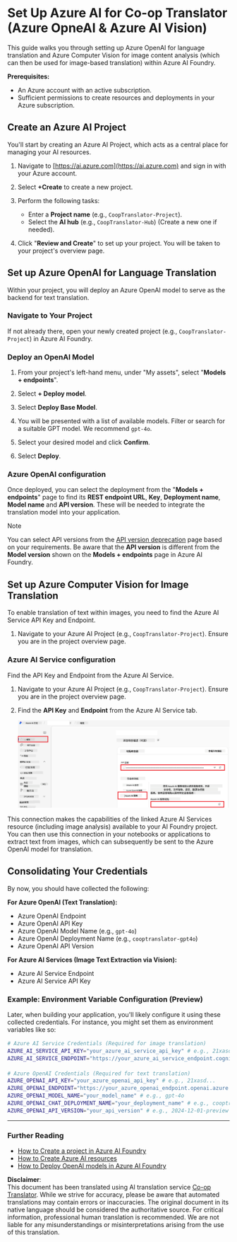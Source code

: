<!--
CO_OP_TRANSLATOR_METADATA:
{
  "original_hash": "b58d7c3cb4210697a073d20eb3064945",
  "translation_date": "2025-06-12T11:47:47+00:00",
  "source_file": "getting_started/set-up-azure-ai.md",
  "language_code": "mo"
}
-->
# Set Up Azure AI for Co-op Translator (Azure OpneAI & Azure AI Vision)

This guide walks you through setting up Azure OpenAI for language translation and Azure Computer Vision for image content analysis (which can then be used for image-based translation) within Azure AI Foundry.

**Prerequisites:**
- An Azure account with an active subscription.
- Sufficient permissions to create resources and deployments in your Azure subscription.

## Create an Azure AI Project

You'll start by creating an Azure AI Project, which acts as a central place for managing your AI resources.

1. Navigate to [https://ai.azure.com](https://ai.azure.com) and sign in with your Azure account.

1. Select **+Create** to create a new project.

1. Perform the following tasks:
   - Enter a **Project name** (e.g., `CoopTranslator-Project`).
   - Select the **AI hub**  (e.g., `CoopTranslator-Hub`) (Create a new one if needed).

1. Click "**Review and Create**" to set up your project. You will be taken to your project's overview page.

## Set up Azure OpenAI for Language Translation

Within your project, you will deploy an Azure OpenAI model to serve as the backend for text translation.

### Navigate to Your Project

If not already there, open your newly created project (e.g., `CoopTranslator-Project`) in Azure AI Foundry.

### Deploy an OpenAI Model

1. From your project's left-hand menu, under "My assets", select "**Models + endpoints**".

1. Select **+ Deploy model**.

1. Select **Deploy Base Model**.

1. You will be presented with a list of available models. Filter or search for a suitable GPT model. We recommend `gpt-4o`.

1. Select your desired model and click **Confirm**.

1. Select **Deploy**.

### Azure OpenAI configuration

Once deployed, you can select the deployment from the "**Models + endpoints**" page to find its **REST endpoint URL**, **Key**, **Deployment name**, **Model name** and **API version**. These will be needed to integrate the translation model into your application.

> [!NOTE]
> You can select API versions from the [API version deprecation](https://learn.microsoft.com/azure/ai-services/openai/api-version-deprecation) page based on your requirements. Be aware that the **API version** is different from the **Model version** shown on the **Models + endpoints** page in Azure AI Foundry.

## Set up Azure Computer Vision for Image Translation

To enable translation of text within images, you need to find the Azure AI Service API Key and Endpoint.

1. Navigate to your Azure AI Project (e.g., `CoopTranslator-Project`). Ensure you are in the project overview page.

### Azure AI Service configuration

Find the API Key and Endpoint from the Azure AI Service.

1. Navigate to your Azure AI Project (e.g., `CoopTranslator-Project`). Ensure you are in the project overview page.

1. Find the **API Key** and **Endpoint** from the Azure AI Service tab.

    ![Find API Key and Endpoint](../../../translated_images/find-azure-ai-info.60f8299be786dd67e61e2c79b4b9ea1f7694e6c0923f17a90bc6abf9d5f1dbd7.mo.png)

This connection makes the capabilities of the linked Azure AI Services resource (including image analysis) available to your AI Foundry project. You can then use this connection in your notebooks or applications to extract text from images, which can subsequently be sent to the Azure OpenAI model for translation.

## Consolidating Your Credentials

By now, you should have collected the following:

**For Azure OpenAI (Text Translation):**
- Azure OpenAI Endpoint
- Azure OpenAI API Key
- Azure OpenAI Model Name (e.g., `gpt-4o`)
- Azure OpenAI Deployment Name (e.g., `cooptranslator-gpt4o`)
- Azure OpenAI API Version

**For Azure AI Services (Image Text Extraction via Vision):**
- Azure AI Service Endpoint
- Azure AI Service API Key

### Example: Environment Variable Configuration (Preview)

Later, when building your application, you'll likely configure it using these collected credentials. For instance, you might set them as environment variables like so:

```bash
# Azure AI Service Credentials (Required for image translation)
AZURE_AI_SERVICE_API_KEY="your_azure_ai_service_api_key" # e.g., 21xasd...
AZURE_AI_SERVICE_ENDPOINT="https://your_azure_ai_service_endpoint.cognitiveservices.azure.com/"

# Azure OpenAI Credentials (Required for text translation)
AZURE_OPENAI_API_KEY="your_azure_openai_api_key" # e.g., 21xasd...
AZURE_OPENAI_ENDPOINT="https://your_azure_openai_endpoint.openai.azure.com/"
AZURE_OPENAI_MODEL_NAME="your_model_name" # e.g., gpt-4o
AZURE_OPENAI_CHAT_DEPLOYMENT_NAME="your_deployment_name" # e.g., cooptranslator-gpt4o
AZURE_OPENAI_API_VERSION="your_api_version" # e.g., 2024-12-01-preview
```

---

### Further Reading

- [How to Create a project in Azure AI Foundry](https://learn.microsoft.com/azure/ai-foundry/how-to/create-projects?tabs=ai-studio)
- [How to Create Azure AI resources](https://learn.microsoft.com/azure/ai-foundry/how-to/create-azure-ai-resource?tabs=portal)
- [How to Deploy OpenAI models in Azure AI Foundry](https://learn.microsoft.com/en-us/azure/ai-foundry/how-to/deploy-models-openai)

**Disclaimer**:  
This document has been translated using AI translation service [Co-op Translator](https://github.com/Azure/co-op-translator). While we strive for accuracy, please be aware that automated translations may contain errors or inaccuracies. The original document in its native language should be considered the authoritative source. For critical information, professional human translation is recommended. We are not liable for any misunderstandings or misinterpretations arising from the use of this translation.